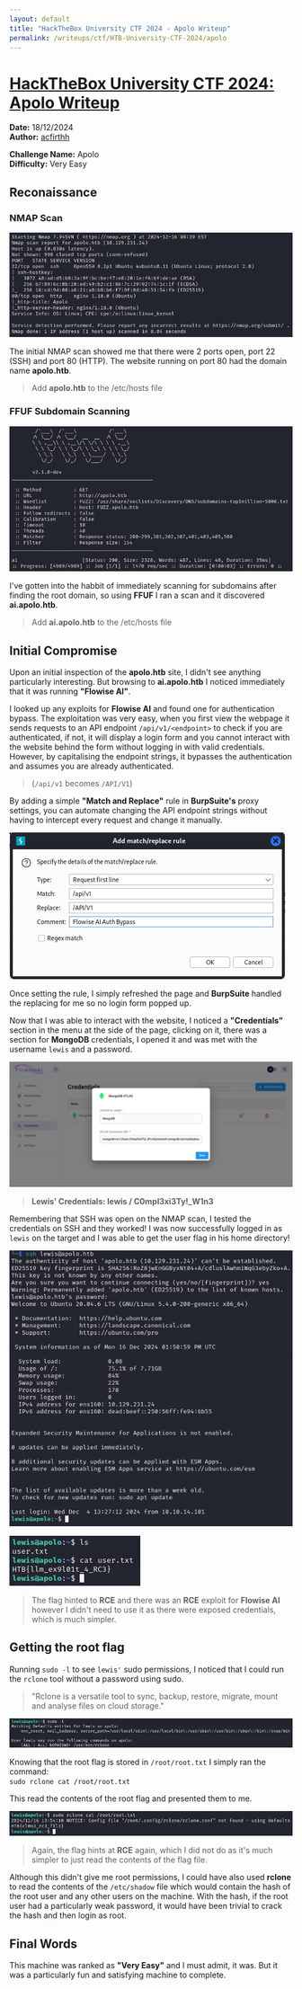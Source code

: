 ```yaml
---
layout: default
title: "HackTheBox University CTF 2024 - Apolo Writeup"
permalink: /writeups/ctf/HTB-University-CTF-2024/apolo
---
```


<h1><ins>HackTheBox University CTF 2024: Apolo Writeup</ins></h1>

**Date:** 18/12/2024\
**Author:** [acfirthh](https://github.com/acfirthh)

**Challenge Name:** Apolo\
**Difficulty:** Very Easy

## Reconaissance
### NMAP Scan
![NMAP Scan](images/nmap_scan.png)

The initial NMAP scan showed me that there were 2 ports open, port 22 (SSH) and port 80 (HTTP). The website running on port 80 had the domain name **apolo.htb**.

> Add **apolo.htb** to the /etc/hosts file

### FFUF Subdomain Scanning
![FFUF Subdomain Scan](images/ai_subdomain.png)

I've gotten into the habbit of immediately scanning for subdomains after finding the root domain, so using **FFUF** I ran a scan and it discovered **ai.apolo.htb**.

> Add **ai.apolo.htb** to the /etc/hosts file

## Initial Compromise
Upon an initial inspection of the **apolo.htb** site, I didn't see anything particularly interesting. But browsing to **ai.apolo.htb** I noticed immediately that it was running **"Flowise AI"**.

I looked up any exploits for **Flowise AI** and found one for authentication bypass. The exploitation was very easy, when you first view the webpage it sends requests to an API endpoint `/api/v1/<endpoint>` to check if you are authenticated, if not, it will display a login form and you cannot interact with the website behind the form without logging in with valid credentials. However, by capitalising the endpoint strings, it bypasses the authentication and assumes you are already authenticated.

> (`/api/v1` becomes `/API/V1`)

By adding a simple **"Match and Replace"** rule in **BurpSuite's** proxy settings, you can automate changing the API endpoint strings without having to intercept every request and change it manually.

![BurpSuite Match and Replace Rule](images/burpsuite_match_and_replace_auth_bypass.png)

Once setting the rule, I simply refreshed the page and **BurpSuite** handled the replacing for me so no login form popped up.

Now that I was able to interact with the website, I noticed a **"Credentials"** section in the menu at the side of the page, clicking on it, there was a section for **MongoDB** credentials, I opened it and was met with the username `lewis` and a password.

![Lewis Credentials](images/lewis_credentials.png)

> **Lewis' Credentials: lewis / C0mpl3xi3Ty!_W1n3**

Remembering that SSH was open on the NMAP scan, I tested the credentials on SSH and they worked! I was now successfully logged in as `lewis` on the target and I was able to get the user flag in his home directory!

![Lewis SSH Login](images/ssh_login_as_lewis.png)

![User Flag](images/get_user_flag.png)

> The flag hinted to **RCE** and there was an **RCE** exploit for **Flowise AI** however I didn't need to use it as there were exposed credentials, which is much simpler.

## Getting the root flag
Running `sudo -l` to see `lewis'` sudo permissions, I noticed that I could run the `rclone` tool without a password using sudo.

> "Rclone is a versatile tool to sync, backup, restore, migrate, mount and analyse files on cloud storage."

![Lewis' Sudo Permissions](images/lewis_sudo_privs.png)

Knowing that the root flag is stored in `/root/root.txt` I simply ran the command:\
`sudo rclone cat /root/root.txt`

This read the contents of the root flag and presented them to me.

![Using rclone to read the root flag](images/rclone_read_root_flag.png)

> Again, the flag hints at **RCE** again, which I did not do as it's much simpler to just read the contents of the flag file.

Although this didn't give me root permissions, I could have also used **rclone** to read the contents of the `/etc/shadow` file which would contain the hash of the root user and any other users on the machine. With the hash, if the root user had a particularly weak password, it would have been trivial to crack the hash and then login as root.

## Final Words
This machine was ranked as **"Very Easy"** and I must admit, it was. But it was a particularly fun and satisfying machine to complete.